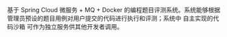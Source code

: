 基于 Spring Cloud 微服务 + MQ + Docker 的编程题目评测系统。系统能够根据管理员预设的题目用例对用户提交的代码进行执行和评测；系统中 自主实现的代码沙箱 可作为独立服务供其他开发者调用。
